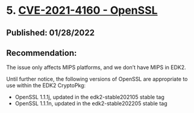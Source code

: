 <!--- @file
  CVE-2021-4160.md for Security Advisory
  Copyright (c) 2018, Intel Corporation. All rights reserved.<BR>

  Redistribution and use in source (original document form) and 'compiled'
  forms (converted to PDF, epub, HTML and other formats) with or without
  modification, are permitted provided that the following conditions are met:

  1) Redistributions of source code (original document form) must retain the
     above copyright notice, this list of conditions and the following
     disclaimer as the first lines of this file unmodified.

  2) Redistributions in compiled form (transformed to other DTDs, converted to
     PDF, epub, HTML and other formats) must reproduce the above copyright
     notice, this list of conditions and the following disclaimer in the
     documentation and/or other materials provided with the distribution.

  THIS DOCUMENTATION IS PROVIDED BY TIANOCORE PROJECT "AS IS" AND ANY EXPRESS OR
  IMPLIED WARRANTIES, INCLUDING, BUT NOT LIMITED TO, THE IMPLIED WARRANTIES OF
  MERCHANTABILITY AND FITNESS FOR A PARTICULAR PURPOSE ARE DISCLAIMED. IN NO
  EVENT SHALL TIANOCORE PROJECT  BE LIABLE FOR ANY DIRECT, INDIRECT, INCIDENTAL,
  SPECIAL, EXEMPLARY, OR CONSEQUENTIAL DAMAGES (INCLUDING, BUT NOT LIMITED TO,
  PROCUREMENT OF SUBSTITUTE GOODS OR SERVICES; LOSS OF USE, DATA, OR PROFITS;
  OR BUSINESS INTERRUPTION) HOWEVER CAUSED AND ON ANY THEORY OF LIABILITY,
  WHETHER IN CONTRACT, STRICT LIABILITY, OR TORT (INCLUDING NEGLIGENCE OR
  OTHERWISE) ARISING IN ANY WAY OUT OF THE USE OF THIS DOCUMENTATION, EVEN IF
  ADVISED OF THE POSSIBILITY OF SUCH DAMAGE.

-->

# 5. [CVE-2021-4160 - OpenSSL](https://nvd.nist.gov/vuln/detail/CVE-2021-4160)

## Published: 01/28/2022

## Recommendation:

The issue only affects MIPS platforms, and we don’t have MIPS in EDK2.

Until further notice, the following versions of OpenSSL are appropriate to use within the EDK2 CryptoPkg:

- OpenSSL 1.1.1j, updated in the edk2-stable202105 stable tag
- OpenSSL 1.1.1n, updated in the edk2-stable202205 stable tag



